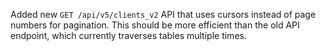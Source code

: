 Added new `GET /api/v5/clients_v2` API that uses cursors instead of page numbers for pagination.  This should be more efficient than the old API endpoint, which currently traverses tables multiple times.
